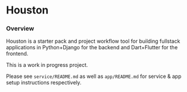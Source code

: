 # Houston


### Overview

Houston is a starter pack and project workflow tool for building fullstack applications in Python+Django for the backend and Dart+Flutter for the frontend.

This is a work in progress project.

Please see `service/README.md` as well as `app/README.md` for service & app setup instructions respectively.
